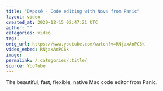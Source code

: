 ```yaml
---
title: "DXposé - Code editing with Nova from Panic"
layout: video
created_at: 2020-12-15 02:47:21 UTC
author: ""
categories: video
tags: 
orig_url: https://www.youtube.com/watch?v=RNjaxAnPC6k
video_embed: RNjaxAnPC6k
image: 
permalink: /:categories/:title/
source: YouTube
---
```

The beautiful, fast, flexible, native Mac code editor from Panic.
